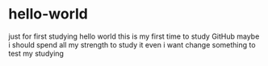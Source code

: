 # hello-world
just for first studying
hello world this is my first time to study GitHub
maybe i should spend all my strength to study it even
i want change something to test my studying

